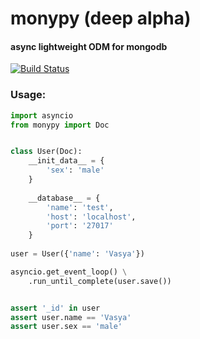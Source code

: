 # monypy (deep alpha)
#### async lightweight ODM for mongodb

[![Build Status](https://travis-ci.org/nede1/monypy.svg?branch=master)](https://travis-ci.org/nede1/monypy)

### Usage:
```python
import asyncio
from monypy import Doc


class User(Doc):
    __init_data__ = {
        'sex': 'male'
    }
    
    __database__ = {
        'name': 'test',
        'host': 'localhost',
        'port': '27017'
    }
    
user = User({'name': 'Vasya'})

asyncio.get_event_loop() \
    .run_until_complete(user.save())


assert '_id' in user
assert user.name == 'Vasya'
assert user.sex == 'male'

```